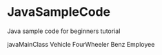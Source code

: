 # JavaSampleCode
Java sample code for beginners tutorial

javaMainClass
Vehicle
FourWheeler
Benz
Employee
